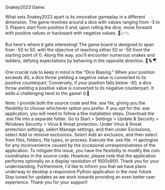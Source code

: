 Snakey2023 Game:

  What sets Snakey2023 apart is its innovative gameplay in a different dimension. The game revolves around a dice with values ranging from -3 to 3. Players start from position 0 and, upon rolling the dice, move forward with positive values or backward with negative values. 🎲📈📉
  
  But here's where it gets interesting! The game board is designed to span from -50 to 50, with the objective of reaching either 50 or -50 from the starting point of 0. Along the way, you'll encounter numerous snakes and ladders, defying expectations by behaving in the opposite direction. 🐍🪜🪂
  
  One crucial rule to keep in mind is the "Dice Biasing." When your position exceeds 40, a dice throw yielding a negative value is converted to its positive counterpart. Conversely, if your position falls below -40, a dice throw yielding a positive value is converted to its negative counterpart. It adds a challenging twist to the game! ⚖️🎯

Note:
  I provide both the source code and the .exe file, giving you the flexibility to choose whichever option you prefer. If you opt for the .exe application, you will need to follow a few installation steps. 
  Download the .exe file into a separate folder.
  Go to Start > Settings > Update & Security > Windows Security > Virus & threat protection. Under Virus & threat protection settings, select Manage settings, and then under Exclusions, select Add or remove exclusions. Select Add an exclusion, and then select from files, folders, file types, or process.
  Execute the .exe file.
  *I apologize for any inconvenience caused by the occasional unresponsiveness of the application. To mitigate this issue, you have the flexibility to modify the coin coordinates in the source code. However, please note that the application performs optimally on a display resolution of 1600x900. Thank you for your understanding. Furthermore, I'd like to inform you that we have plans underway to develop a responsive Python application in the near future. Stay tuned for updates as we work towards providing an even better user experience. Thank you for your support!
  
